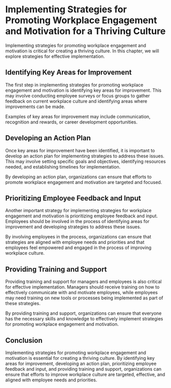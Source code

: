# Implementing Strategies for Promoting Workplace Engagement and Motivation for a Thriving Culture

Implementing strategies for promoting workplace engagement and motivation is critical for creating a thriving culture. In this chapter, we will explore strategies for effective implementation.

Identifying Key Areas for Improvement
-------------------------------------

The first step in implementing strategies for promoting workplace engagement and motivation is identifying key areas for improvement. This may involve conducting employee surveys or focus groups to gather feedback on current workplace culture and identifying areas where improvements can be made.

Examples of key areas for improvement may include communication, recognition and rewards, or career development opportunities.

Developing an Action Plan
-------------------------

Once key areas for improvement have been identified, it is important to develop an action plan for implementing strategies to address these issues. This may involve setting specific goals and objectives, identifying resources needed, and establishing timelines for implementation.

By developing an action plan, organizations can ensure that efforts to promote workplace engagement and motivation are targeted and focused.

Prioritizing Employee Feedback and Input
----------------------------------------

Another important strategy for implementing strategies for workplace engagement and motivation is prioritizing employee feedback and input. Employees should be involved in the process of identifying areas for improvement and developing strategies to address these issues.

By involving employees in the process, organizations can ensure that strategies are aligned with employee needs and priorities and that employees feel empowered and engaged in the process of improving workplace culture.

Providing Training and Support
------------------------------

Providing training and support for managers and employees is also critical for effective implementation. Managers should receive training on how to effectively communicate with and motivate employees, while employees may need training on new tools or processes being implemented as part of these strategies.

By providing training and support, organizations can ensure that everyone has the necessary skills and knowledge to effectively implement strategies for promoting workplace engagement and motivation.

Conclusion
----------

Implementing strategies for promoting workplace engagement and motivation is essential for creating a thriving culture. By identifying key areas for improvement, developing an action plan, prioritizing employee feedback and input, and providing training and support, organizations can ensure that efforts to improve workplace culture are targeted, effective, and aligned with employee needs and priorities.
